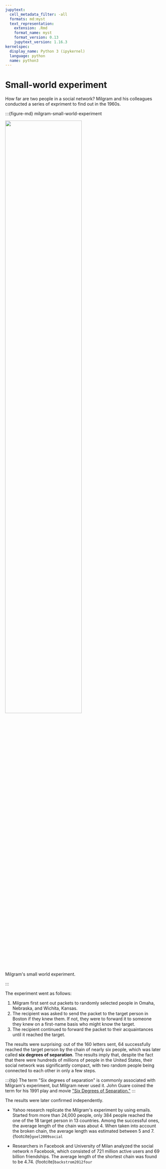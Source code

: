 ```yaml
---
jupytext:
  cell_metadata_filter: -all
  formats: md:myst
  text_representation:
    extension: .Rmd
    format_name: myst
    format_version: 0.13
    jupytext_version: 1.16.3
kernelspec:
  display_name: Python 3 (ipykernel)
  language: python
  name: python3
---
```



# Small-world experiment

How far are two people in a social network? Milgram and his colleagues conducted a series of expriment to find out in the 1960s.

:::{figure-md} milgram-small-world-experiment

<img src="../figs/milgram-small-world-experiment.png" width="70%">

Milgram's small world experiment.

:::


The experiment went as follows:
1. Milgram first sent out packets to randomly selected people in Omaha, Nebraska, and Wichita, Kansas.
2. The recipient was asked to send the packet to the target person in Boston if they knew them. If not, they were to forward it to someone they knew on a first-name basis who might know the target.
3. The recipient continued to forward the packet to their acquaintances until it reached the target.

The results were surprising: out of the 160 letters sent, 64 successfully reached the target person by the chain of nearly six people, which was later called **six degrees of separation**.
The results imply that, despite the fact that there were hundreds of millions of people in the United States, their social network was significantly compact, with two random people being connected to each other in only a few steps.

:::{tip}
The term "Six degrees of separation" is commonly associated with Milgram's experiment, but Milgram never used it. John Guare coined the term for his 1991 play and movie ["Six Degrees of Separation."](https://en.wikipedia.org/wiki/Six_Degrees_of_Separation_(film))
:::

The results were later confirmed independently.

-  Yahoo research replicate the Milgram's experiment by using emails. Started from more than 24,000 people, only 384 people reached the one of the 18 target person in 13 countries. Among the successful ones, the average length of the chain was about 4. When taken into account the broken chain, the average length was estimated between 5 and 7.{footcite}`goel2009social`

- Researchers in Facebook and University of Milan analyzed the social network n Facebook, which consisted of 721 million active users and 69 billion friendships. The average length of the shortest chain was found to be 4.74. {footcite}`backstrom2012four`

```{footbibliography}
```